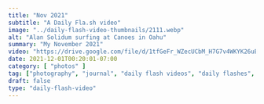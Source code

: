 ```yaml
---
title: "Nov 2021"
subtitle: "A Daily Fla.sh video"
image: "../daily-flash-video-thumbnails/2111.webp"
alt: "Alan Solidum surfing at Canoes in Oahu"
summary: "My November 2021"
video: "https://drive.google.com/file/d/1tfGeFr_WZecUCbM_H7G7v4WKYK26uEil/preview"
date: 2021-12-01T00:20:01-07:00
category: [ "photos" ]
tag: ["photography", "journal", "daily flash videos", "daily flashes", "videos" ]
draft: false
type: "daily-flash-video"
---
```

